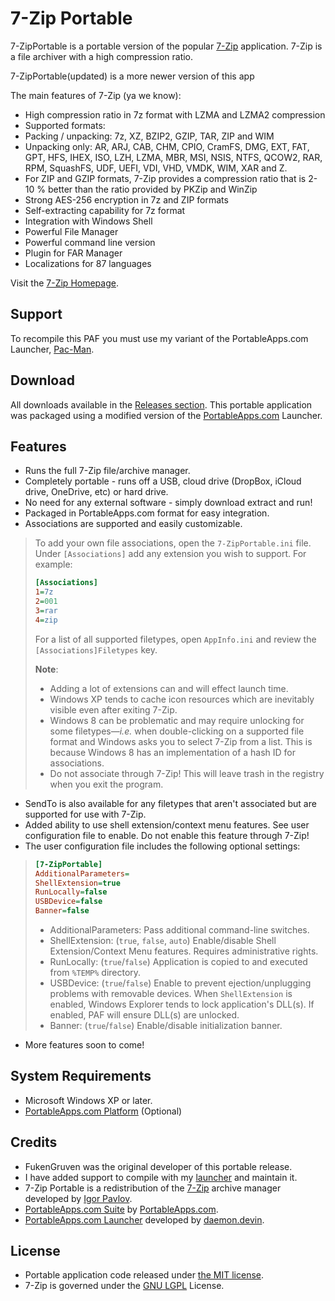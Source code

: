 
# 7-Zip Portable

7-ZipPortable is a portable version of the popular [7-Zip][C1] application. 7-Zip is a file archiver with a high compression ratio.

7-ZipPortable(updated) is a more newer version of this app

The main features of 7-Zip (ya we know):

* High compression ratio in 7z format with LZMA and LZMA2 compression
* Supported formats:
* Packing / unpacking: 7z, XZ, BZIP2, GZIP, TAR, ZIP and WIM
* Unpacking only: AR, ARJ, CAB, CHM, CPIO, CramFS, DMG, EXT, FAT, GPT, HFS, IHEX, ISO, LZH, LZMA, MBR, MSI, NSIS, NTFS, QCOW2, RAR, RPM, SquashFS, UDF, UEFI, VDI, VHD, VMDK, WIM, XAR and Z.
* For ZIP and GZIP formats, 7-Zip provides a compression ratio that is 2-10 % better than the ratio provided by PKZip and WinZip
* Strong AES-256 encryption in 7z and ZIP formats
* Self-extracting capability for 7z format
* Integration with Windows Shell
* Powerful File Manager
* Powerful command line version
* Plugin for FAR Manager
* Localizations for 87 languages

Visit the [7-Zip Homepage](http://7-zip.org/).

## Support

To recompile this PAF you must use my variant of the PortableApps.com Launcher, [Pac-Man][S1].

 [S1]: https://github.com/daemondevin/pac-man

## Download

All downloads available in the [Releases section][D1]. This portable application was packaged using a modified version of the [PortableApps.com][D2] Launcher.

 [D1]: https://github.com/daemondevin/7-ZipPortable/releases/latest
 [D2]: http//portableapps.com/

## Features

* Runs the full 7-Zip file/archive manager.
* Completely portable - runs off a USB, cloud drive (DropBox, iCloud drive,
  OneDrive, etc) or hard drive.
* No need for any external software - simply download extract and run!
* Packaged in PortableApps.com format for easy integration.
* Associations are supported and easily customizable.
> To add your own file associations, open the `7-ZipPortable.ini` file. Under `[Associations]` add any extension you wish to support. For example:
> ```INI
> [Associations]
> 1=7z
> 2=001
> 3=rar
> 4=zip
> ```
> For a list of all supported filetypes, open `AppInfo.ini` and review the `[Associations]Filetypes` key. 
> 
> **Note**:
> - Adding a lot of extensions can and will effect launch time. 
> - Windows XP tends to cache icon resources which are inevitably visible even after exiting 7-Zip.
> - Windows 8 can be problematic and may require unlocking for some filetypes&mdash;_i.e._ when double-clicking on a supported file format and Windows asks you to select 7-Zip from a list. This is because Windows 8 has an implementation of a hash ID for associations. 
> - Do not associate through 7-Zip! This will leave trash in the registry when you exit the program. 
* SendTo is also available for any filetypes that aren't associated but are supported for use with 7-Zip.
* Added ability to use shell extension/context menu features. See user configuration file to enable. Do not enable this feature through 7-Zip!
* The user configuration file includes the following optional settings:
> ```INI
> [7-ZipPortable]
> AdditionalParameters=
> ShellExtension=true
> RunLocally=false
> USBDevice=false
> Banner=false
> ```
> - AdditionalParameters: Pass additional command-line switches.
> - ShellExtension: (`true`, `false`, `auto`) Enable/disable Shell Extension/Context Menu features. Requires administrative rights.
> - RunLocally: (`true`/`false`) Application is copied to and executed from `%TEMP%` directory.
> - USBDevice: (`true`/`false`) Enable to prevent ejection/unplugging problems with removable devices. When `ShellExtension` is enabled, Windows Explorer tends to lock application's DLL(s). If enabled, PAF will ensure DLL(s) are unlocked.
> - Banner: (`true`/`false`) Enable/disable initialization banner.
* More features soon to come!

## System Requirements

* Microsoft Windows XP or later.
* [PortableApps.com Platform][R1] (Optional)

 [R1]: http://portableapps.com/download

## Credits

* FukenGruven was the original developer of this portable release.
* I have added support to compile with my [launcher][S1] and maintain it.
* 7-Zip Portable is a redistribution of the
  [7-Zip][C1] archive manager developed by [Igor Pavlov][C2].
* [PortableApps.com Suite][R1] by [PortableApps.com][D2].
* [PortableApps.com Launcher][S1] developed by [daemon.devin][C3].

 [C1]: http://7-zip.org/
 [C2]: https://en.wikipedia.org/wiki/Igor_Pavlov_(programmer)
 [C3]: https://github.com/daemondevin

## License

* Portable application code released under [the MIT license][L1].
* 7-Zip is governed under the [GNU LGPL][L2] License.

 [L1]: https://raw.githubusercontent.com/daemondevin/7-ZipPortable/master/LICENSE
 [L2]: http://7-zip.org/license.txt
 
